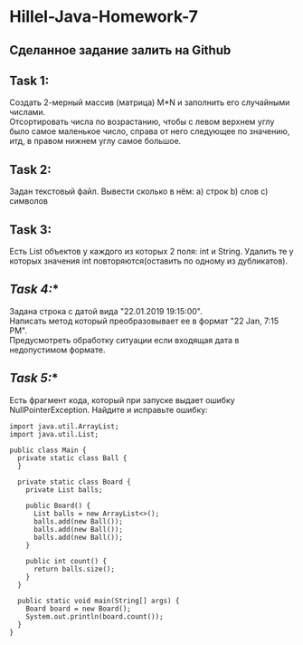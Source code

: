 # Hillel-Java-Homework-7

## **Сделанное задание залить на Github**

## **Task 1:**
Создать 2-мерный массив (матрица) M*N и заполнить его случайными числами.   
Отсортировать числа по возрастанию, чтобы с левом верхнем углу было самое маленькое число, справа от него следующее по значению, итд, в правом нижнем углу самое большое.


## **Task 2:**   
Задан текстовый файл. Вывести сколько в нём: a) строк b) слов c) символов


## **Task 3:**   
Есть List объектов у каждого из которых 2 поля: int и String. 
Удалить те у которых значения int повторяются(оставить по одному из дубликатов).


## **Task 4*:**   
Задана строка с датой вида "22.01.2019 19:15:00".   
Написать метод который преобразовывает ее в формат "22 Jan, 7:15 PM".   
Предусмотреть обработку ситуации если входящая дата в недопустимом формате.  


## **Task 5*:**   
Есть фрагмент кода, который при запуске выдает ошибку NullPointerException. Найдите и исправьте ошибку:
```
import java.util.ArrayList;
import java.util.List;

public class Main {
  private static class Ball {
  }

  private static class Board {
    private List balls;

    public Board() {
      List balls = new ArrayList<>();
      balls.add(new Ball());
      balls.add(new Ball());
      balls.add(new Ball());
    }

    public int count() {
      return balls.size();
    }
  }

  public static void main(String[] args) {
    Board board = new Board();
    System.out.println(board.count());
  }
}
```
